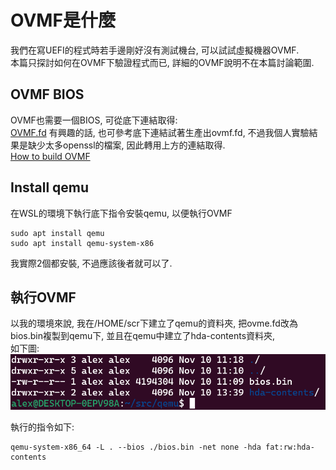 # OVMF是什麼
我們在寫UEFI的程式時若手邊剛好沒有測試機台, 可以試試虛擬機器OVMF.<br>
本篇只探討如何在OVMF下驗證程式而已, 詳細的OVMF說明不在本篇討論範圍.<br>

## OVMF BIOS
OVMF也需要一個BIOS, 可從底下連結取得:<br>
[OVMF.fd](https://github.com/clearlinux/common/blob/master/OVMF.fd)
有興趣的話, 也可參考底下連結試著生產出ovmf.fd, 不過我個人實驗結果是缺少太多openssl的檔案, 因此轉用上方的連結取得.<br>
[How to build OVMF](https://github.com/tianocore/tianocore.github.io/wiki/How-to-build-OVMF)

## Install qemu
在WSL的環境下執行底下指令安裝qemu, 以便執行OVMF
```
sudo apt install qemu
sudo apt install qemu-system-x86
```
我實際2個都安裝, 不過應該後者就可以了.<br>

## 執行OVMF
以我的環境來說, 我在/HOME/scr下建立了qemu的資料夾, 把ovme.fd改為bios.bin複製到qemu下, 並且在qemu中建立了hda-contents資料夾,<br> 
如下圖:<br>
![Alt text](./image/qemu_folder.png)

執行的指令如下:<br>
```
qemu-system-x86_64 -L . --bios ./bios.bin -net none -hda fat:rw:hda-contents
```
